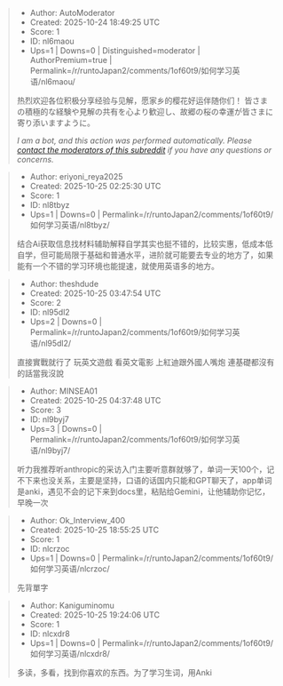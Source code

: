 > - Author: AutoModerator
> - Created: 2025-10-24 18:49:25 UTC
> - Score: 1
> - ID: nl6maou
> - Ups=1 | Downs=0 | Distinguished=moderator | AuthorPremium=true | Permalink=/r/runtoJapan2/comments/1of60t9/如何学习英语/nl6maou/
>
> 热烈欢迎各位积极分享经验与见解，愿家乡的樱花好运伴随你们！
> 皆さまの積極的な経験や見解の共有を心より歓迎し、故郷の桜の幸運が皆さまに寄り添いますように。
> 
> *I am a bot, and this action was performed automatically. Please [contact the moderators of this subreddit](/message/compose/?to=/r/runtoJapan2) if you have any questions or concerns.*

> - Author: eriyoni_reya2025
> - Created: 2025-10-25 02:25:30 UTC
> - Score: 1
> - ID: nl8tbyz
> - Ups=1 | Downs=0 | Permalink=/r/runtoJapan2/comments/1of60t9/如何学习英语/nl8tbyz/
>
> 结合Ai获取信息找材料辅助解释自学其实也挺不错的，比较实惠，低成本低自学，但可能局限于基础和普通水平，进阶就可能要去专业的地方了，如果能有一个不错的学习环境也能提速，就使用英语多的地方。

> - Author: theshdude
> - Created: 2025-10-25 03:47:54 UTC
> - Score: 2
> - ID: nl95dl2
> - Ups=2 | Downs=0 | Permalink=/r/runtoJapan2/comments/1of60t9/如何学习英语/nl95dl2/
>
> 直接實戰就行了 玩英文遊戲 看英文電影 上紅迪跟外國人嘴炮 連基礎都沒有的話當我沒說

> - Author: MINSEA01
> - Created: 2025-10-25 04:37:48 UTC
> - Score: 3
> - ID: nl9byj7
> - Ups=3 | Downs=0 | Permalink=/r/runtoJapan2/comments/1of60t9/如何学习英语/nl9byj7/
>
> 听力我推荐听anthropic的采访入门主要听意群就够了，单词一天100个，记不下来也没关系，主要是坚持，口语的话国内只能和GPT聊天了，app单词是anki，遇见不会的记下来到docs里，粘贴给Gemini，让他辅助你记忆，早晚一次

> - Author: Ok_Interview_400
> - Created: 2025-10-25 18:55:25 UTC
> - Score: 1
> - ID: nlcrzoc
> - Ups=1 | Downs=0 | Permalink=/r/runtoJapan2/comments/1of60t9/如何学习英语/nlcrzoc/
>
> 先背單字

> - Author: Kaniguminomu
> - Created: 2025-10-25 19:24:06 UTC
> - Score: 1
> - ID: nlcxdr8
> - Ups=1 | Downs=0 | Permalink=/r/runtoJapan2/comments/1of60t9/如何学习英语/nlcxdr8/
>
> 多读，多看，找到你喜欢的东西。为了学习生词，用Anki
